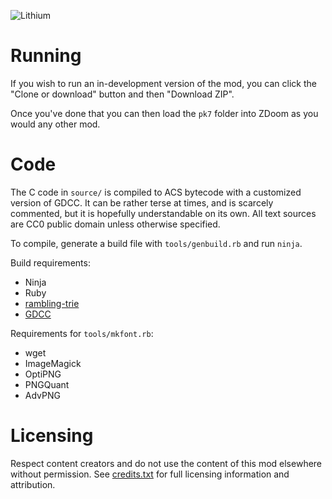 ![Lithium](https://mab.greyserv.net/f/Lithium_logo.png)

# Running

If you wish to run an in-development version of the mod, you can click
the "Clone or download" button and then "Download ZIP".

Once you've done that you can then load the `pk7` folder into ZDoom as
you would any other mod.

# Code

The C code in `source/` is compiled to ACS bytecode with a customized
version of GDCC. It can be rather terse at times, and is scarcely
commented, but it is hopefully understandable on its own. All text
sources are CC0 public domain unless otherwise specified.

To compile, generate a build file with `tools/genbuild.rb` and run
`ninja`.

Build requirements:

- Ninja
- Ruby
- [rambling-trie](https://rubygems.org/gems/rambling-trie)
- [GDCC](https://github.com/marrub--/GDCC)

Requirements for `tools/mkfont.rb`:

- wget
- ImageMagick
- OptiPNG
- PNGQuant
- AdvPNG

# Licensing

Respect content creators and do not use the content of this mod
elsewhere without permission. See [credits.txt](credits.txt) for full
licensing information and attribution.
